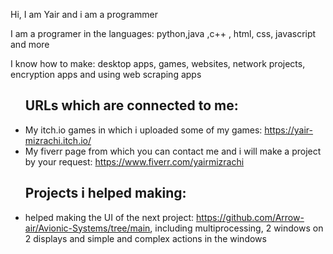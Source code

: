 <p>Hi, I am Yair and i am a programmer</p>

<p>I am a programer in the languages: python,java ,c++ , html, css, javascript and more</p>
<p>I know how to make: desktop apps, games, websites, network projects, encryption apps and using web scraping apps</p>

<ul>
  <h2>URLs which are connected to me:</h2>
  <li>My itch.io games in which i uploaded some of my games: <a href="https://yair-mizrachi.itch.io/">https://yair-mizrachi.itch.io/</a></li>
  <li>My fiverr page from which you can contact me and i will make a project by your request: <a href="https://www.fiverr.com/yairmizrachi">https://www.fiverr.com/yairmizrachi</a></li>
  <div itemscope itemtype='http://schema.org/Person' class='fiverr-seller-widget' style='display: inline-block;'>
     <a itemprop='url' href=https://www.fiverr.com/yairmizrachi rel="nofollow" target="_blank" style='display: inline-block;'>
        <div class='fiverr-seller-content' id='fiverr-seller-widget-content-657858c0-d0f4-41e2-a620-7b9ffb8e7b57' itemprop='contentURL' style='display: none;'></div>
        <div id='fiverr-widget-seller-data' style='display: none;'>
            <div itemprop='name' >yairmizrachi</div>
            <div itemscope itemtype='http://schema.org/Organization'><span itemprop='name'>Fiverr</span></div>
            <div itemprop='jobtitle'>Seller</div>
            <div itemprop='description'>Hi, my name is Yair and i am a programmer in python, c++, javascript, html, css.
I started programming in 2019 and since then i made: games, websites, web scraping apps, apps with network and more</div>
        </div>
    </a>
</div>

<script id='fiverr-seller-widget-script-657858c0-d0f4-41e2-a620-7b9ffb8e7b57' src='https://widgets.fiverr.com/api/v1/seller/yairmizrachi?widget_id=657858c0-d0f4-41e2-a620-7b9ffb8e7b57' data-config='{"category_name":"Programming \u0026 Tech"}' async='true' defer='true'></script>

</ul>

<ul>
  <h2>Projects i helped making:</h2>
  <li>helped making the UI of the next project: <a href="https://github.com/Arrow-air/Avionic-Systems/tree/main">https://github.com/Arrow-air/Avionic-Systems/tree/main</a>, including multiprocessing, 2 windows on 2 displays and simple and complex actions in the windows</li>
</ul>
